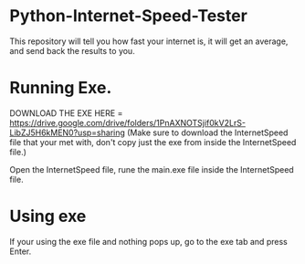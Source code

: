 # Python-Internet-Speed-Tester
This repository will tell you how fast your internet is, it will get an average, and send back the results to you.


# Running Exe.

DOWNLOAD THE EXE HERE = https://drive.google.com/drive/folders/1PnAXNOTSjif0kV2LrS-LibZJ5H6kMEN0?usp=sharing (Make sure to download the InternetSpeed file that your met with, don't copy just the exe from inside the InternetSpeed file.)

Open the InternetSpeed file, rune the main.exe file inside the InternetSpeed file. 



# Using exe

If your using the exe file and nothing pops up, go to the exe tab and press Enter. 
